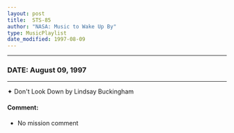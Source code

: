 ```yaml
---
layout: post
title:  STS-85
author: "NASA: Music to Wake Up By"
type: MusicPlaylist
date_modified: 1997-08-09
---
```


----
### DATE: August 09, 1997
----
✦ Don't Look Down by Lindsay Buckingham

#### Comment:
* No mission comment
